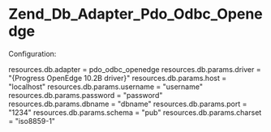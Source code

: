 Zend_Db_Adapter_Pdo_Odbc_Openedge
=================================
Configuration:

resources.db.adapter = pdo_odbc_openedge
resources.db.params.driver   = "{Progress OpenEdge 10.2B driver}"
resources.db.params.host     = "localhost"
resources.db.params.username = "username"
resources.db.params.password = "password"
resources.db.params.dbname   = "dbname"
resources.db.params.port     = "1234"
resources.db.params.schema   = "pub"
resources.db.params.charset  = "iso8859-1"